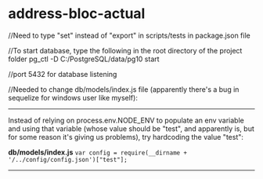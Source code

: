 # address-bloc-actual


//Need to type "set" instead of "export" in scripts/tests in package.json file

//To start database, type the following in the root directory of the project folder
pg_ctl -D C:/PostgreSQL/data/pg10 start


//port 5432 for database listening


//Needed to change db/models/index.js file (apparently there's a bug in sequelize for
windows user like myself):

*******************************
Instead of relying on process.env.NODE_ENV to populate an env variable and using that variable (whose value should be "test", and apparently is, but for some reason it's giving us problems), try hardcoding the value "test":

**db/models/index.js**
`var config = require(__dirname + '/../config/config.json')["test"];`
******************************************
